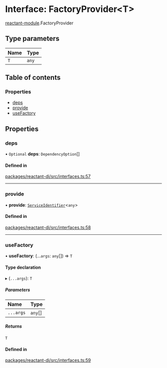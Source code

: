 # Interface: FactoryProvider<T\>

[reactant-module](../modules/reactant_module.md).FactoryProvider

## Type parameters

| Name | Type |
| :------ | :------ |
| `T` | `any` |

## Table of contents

### Properties

- [deps](reactant_module.FactoryProvider.md#deps)
- [provide](reactant_module.FactoryProvider.md#provide)
- [useFactory](reactant_module.FactoryProvider.md#usefactory)

## Properties

### deps

• `Optional` **deps**: `DependencyOption`[]

#### Defined in

[packages/reactant-di/src/interfaces.ts:57](https://github.com/unadlib/reactant/blob/f66dad8a/packages/reactant-di/src/interfaces.ts#L57)

___

### provide

• **provide**: [`ServiceIdentifier`](../modules/reactant_module.md#serviceidentifier)<`any`\>

#### Defined in

[packages/reactant-di/src/interfaces.ts:58](https://github.com/unadlib/reactant/blob/f66dad8a/packages/reactant-di/src/interfaces.ts#L58)

___

### useFactory

• **useFactory**: (...`args`: `any`[]) => `T`

#### Type declaration

▸ (`...args`): `T`

##### Parameters

| Name | Type |
| :------ | :------ |
| `...args` | `any`[] |

##### Returns

`T`

#### Defined in

[packages/reactant-di/src/interfaces.ts:59](https://github.com/unadlib/reactant/blob/f66dad8a/packages/reactant-di/src/interfaces.ts#L59)
